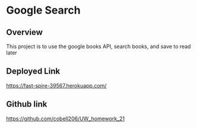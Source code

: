 # Google Search

## Overview
This project is to use the google books API, search books, and save to read later

## Deployed Link
https://fast-spire-39567.herokuapp.com/

## Github link
https://github.com/cobell206/UW_homework_21